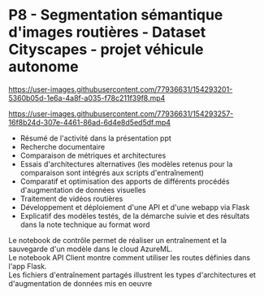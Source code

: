 # P8 - Segmentation sémantique d'images routières - Dataset Cityscapes - projet véhicule autonome



https://user-images.githubusercontent.com/77936631/154293201-5360b05d-1e6a-4a8f-a035-f78c211f39f8.mp4



https://user-images.githubusercontent.com/77936631/154293257-16f8b24d-307e-4461-86ad-6d4e8d5ed5df.mp4



- Résumé de l'activité dans la présentation ppt
- Recherche documentaire
- Comparaison de métriques et architectures
- Essais d'architectures alternatives (les modèles retenus pour la comparaison sont intégrés aux scripts d'entraînement)
- Comparatif et optimisation des apports de différents procédés d'augmentation de données visuelles
- Traitement de vidéos routières
- Développement et déploiement d'une API et d'une webapp via Flask
- Explicatif des modèles testés, de la démarche suivie et des résultats dans la note technique au format word

Le notebook de contrôle permet de réaliser un entraînement et la sauvegarde d'un modèle dans le cloud AzureML.<br>
Le notebook API Client montre comment utiliser les routes définies dans l'app Flask.<br>
Les fichiers d'entraînement partagés illustrent les types d'architectures et d'augmentation de données mis en oeuvre
